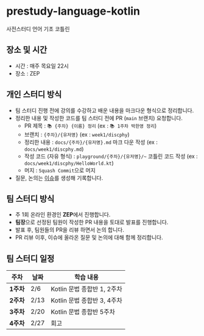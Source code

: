 # prestudy-language-kotlin

사전스터디 언어 기초 코틀린

## 장소 및 시간 
+ 시간 : 매주 목요일 22시 
+ 장소 : ZEP

## 개인 스터디 방식
+ 팀 스터디 진행 전에 강의를 수강하고 배운 내용을 마크다운 형식으로 정리합니다.
+ 정리한 내용 및 작성한 코드를 팀 스터디 전에 PR (`main` 브랜치) 요청합니다.
  + PR 제목 : `📚 {주차} {이름} 정리` (ex : `📚 1주차 박한영 정리`) 
  + 브랜치 : `{주차}/{유저명}` (ex : `week1/discphy`) 
  + 정리한 내용 : `docs/{주차}/{유저명}.md` 마크 다운 작성 (ex : `docs/week1/discphy.md`)
  + 작성 코드 (자유 형식) : `playground/{주차}/{유저명}/~` 코틀린 코드 작성 (ex : `docs/week1/discphy/HelloWorld.kt`)
  + 머지 : `Squash Commit`으로 머지 
+ 질문, 논의는 [이슈](https://github.com/hanghae-plus-backend-8/prestudy-language-kotlin/issues)를 생성해 기록합니다.  

## 팀 스터디 방식 
+ 주 1회 온라인 환경인 **ZEP**에서 진행합니다.
+ **팀장**으로 선정된 팀원이 작성한 PR 내용을 토대로 발표를 진행합니다. 
+ 발표 후, 팀원들의 PR을 리뷰 하면서 논의 합니다. 
+ PR 리뷰 이후, 이슈에 올라온 질문 및 논의에 대해 함께 정리합니다. 

## 팀 스터디 일정 

| **주차**  | **날짜** | **학습 내용**            |
|---------|--------|----------------------|
| **1주차** | 2/6    | Kotlin 문법 종합반 1, 2주차 |
| **2주차** | 2/13   | Kotlin 문법 종합반 3, 4주차 |
| **3주차** | 2/20   | Kotlin 문법 종합반 5주차    |
| **4주차** | 2/27   | 회고                   |

